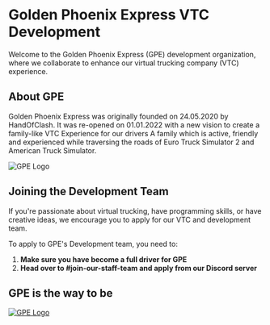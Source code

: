 # Golden Phoenix Express VTC Development

Welcome to the Golden Phoenix Express (GPE) development organization, where we collaborate to enhance our virtual trucking company (VTC) experience.

## About GPE

Golden Phoenix Express was originally founded on 24.05.2020 by HandOfClash. It was re-opened on 01.01.2022 with a new vision to create a family-like VTC Experience for our drivers A family which is active, friendly and experienced while traversing the roads of Euro Truck Simulator 2 and American Truck Simulator.

<img src="https://wsrv.nl/?url=goldenphoenixexpressvtc.com/assets/img/GPE_byMouse.png&w=300" alt="GPE Logo">

## Joining the Development Team

If you're passionate about virtual trucking, have programming skills, or have creative ideas, we encourage you to apply for our VTC and development team.

To apply to GPE's Development team, you need to:

1. **Make sure you have become a full driver for GPE**
2. **Head over to #join-our-staff-team and apply from our Discord server**

## GPE is the way to be
<a href="https://truckersmp.com/vtc/51501-goldenphoenixexpress">
  <img src="https://wsrv.nl/?url=https://goldenphoenixexpressvtc.com/assets/img/GPE.png&w=100&h=100&fit=cover&mask=circle" alt="GPE Logo">
</a>
